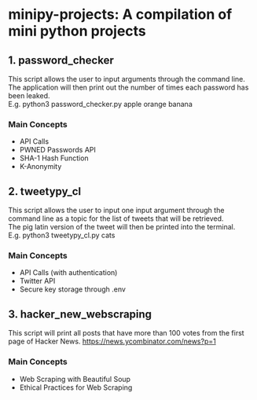 # minipy-projects: A compilation of mini python projects

## 1. password_checker
This script allows the user to input arguments through the command line.  
The application will then print out the number of times each password has been leaked.  
E.g. python3 password_checker.py apple orange banana  

### Main Concepts
- API Calls
- PWNED Passwords API
- SHA-1 Hash Function
- K-Anonymity

## 2. tweetypy_cl
This script allows the user to input one input argument through the command line as a topic for the list of tweets that will be retrieved.  
The pig latin version of the tweet will then be printed into the terminal.  
E.g. python3 tweetypy_cl.py cats

### Main Concepts
- API Calls (with authentication)
- Twitter API
- Secure key storage through .env

## 3. hacker_new_webscraping
This script will print all posts that have more than 100 votes from the first page of Hacker News.
https://news.ycombinator.com/news?p=1
### Main Concepts
- Web Scraping with Beautiful Soup
- Ethical Practices for Web Scraping
